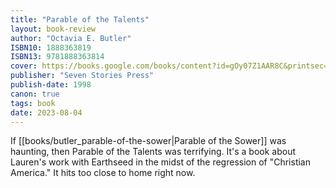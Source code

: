 ```yaml
---
title: "Parable of the Talents"
layout: book-review
author: "Octavia E. Butler"
ISBN10: 1888363819
ISBN13: 9781888363814
cover: https://books.google.com/books/content?id=gOy07Z1AAR8C&printsec=frontcover&img=1&zoom=1&edge=curl&source=gbs_api
publisher: "Seven Stories Press"
publish-date: 1998
canon: true
tags: book
date: 2023-08-04
---
```


If [[books/butler_parable-of-the-sower|Parable of the Sower]] was haunting, then Parable of the Talents was terrifying. It's a book about Lauren's work with Earthseed in the midst of the regression of "Christian America." It hits too close to home right now.
